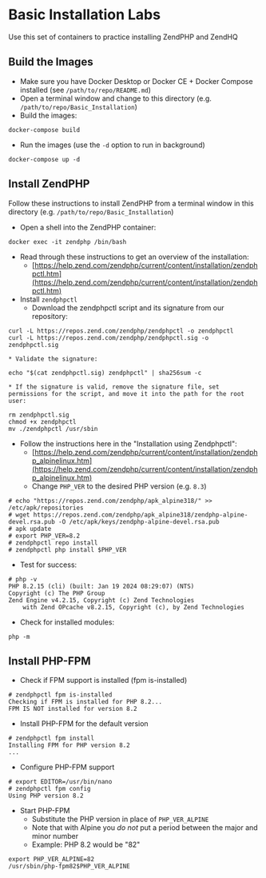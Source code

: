 # Basic Installation Labs

Use this set of containers to practice installing ZendPHP and ZendHQ

## Build the Images
* Make sure you have Docker Desktop or Docker CE + Docker Compose installed (see `/path/to/repo/README.md`)
* Open a terminal window and change to this directory (e.g. `/path/to/repo/Basic_Installation`)
* Build the images:
```
docker-compose build
```
* Run the images (use the `-d` option to run in background)
```
docker-compose up -d
```

## Install ZendPHP
Follow these instructions to install ZendPHP from a terminal window in this directory (e.g. `/path/to/repo/Basic_Installation`)
* Open a shell into the ZendPHP container:
```
docker exec -it zendphp /bin/bash
```
* Read through these instructions to get an overview of the installation:
  * [https://help.zend.com/zendphp/current/content/installation/zendphpctl.htm](https://help.zend.com/zendphp/current/content/installation/zendphpctl.htm)
* Install `zendphpctl`
    * Download the zendphpctl script and its signature from our repository:
```
curl -L https://repos.zend.com/zendphp/zendphpctl -o zendphpctl
curl -L https://repos.zend.com/zendphp/zendphpctl.sig -o zendphpctl.sig
```
    * Validate the signature:
```
echo "$(cat zendphpctl.sig) zendphpctl" | sha256sum -c
```
    * If the signature is valid, remove the signature file, set permissions for the script, and move it into the path for the root user:
```
rm zendphpctl.sig
chmod +x zendphpctl
mv ./zendphpctl /usr/sbin
```
* Follow the instructions here in the "Installation using Zendphpctl":
  * [https://help.zend.com/zendphp/current/content/installation/zendphp_alpinelinux.htm](https://help.zend.com/zendphp/current/content/installation/zendphp_alpinelinux.htm)
  * Change `PHP_VER` to the desired PHP version (e.g. `8.3`)
```
# echo "https://repos.zend.com/zendphp/apk_alpine318/" >> /etc/apk/repositories
# wget https://repos.zend.com/zendphp/apk_alpine318/zendphp-alpine-devel.rsa.pub -O /etc/apk/keys/zendphp-alpine-devel.rsa.pub
# apk update
# export PHP_VER=8.2
# zendphpctl repo install
# zendphpctl php install $PHP_VER
```
  * Test for success:
```
# php -v
PHP 8.2.15 (cli) (built: Jan 19 2024 08:29:07) (NTS)
Copyright (c) The PHP Group
Zend Engine v4.2.15, Copyright (c) Zend Technologies
    with Zend OPcache v8.2.15, Copyright (c), by Zend Technologies
```
  * Check for installed modules:
```
php -m
```
## Install PHP-FPM
* Check if FPM support is installed (fpm is-installed)
```
# zendphpctl fpm is-installed
Checking if FPM is installed for PHP 8.2...
FPM IS NOT installed for version 8.2
```
* Install PHP-FPM for the default version
```
# zendphpctl fpm install
Installing FPM for PHP version 8.2
...
```
* Configure PHP-FPM support
```
# export EDITOR=/usr/bin/nano
# zendphpctl fpm config
Using PHP version 8.2
```
* Start PHP-FPM
  * Substitute the PHP version in place of `PHP_VER_ALPINE`
  * Note that with Alpine you *do not* put a period between the major and minor number
  * Example: PHP 8.2 would be "82"
```
export PHP_VER_ALPINE=82
/usr/sbin/php-fpm82$PHP_VER_ALPINE
```
